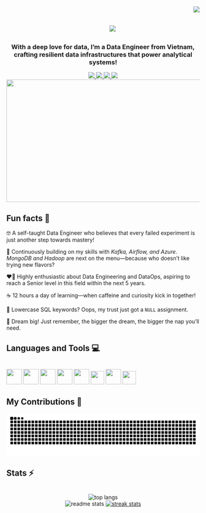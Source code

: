 <img align="right" src="https://visitor-badge.laobi.icu/badge?page_id=lnynhi02.lnynhi02" />

<h1 align="center">
    <img src="https://readme-typing-svg.herokuapp.com/?font=Righteous&size=35&color=0366D6&center=true&vCenter=true&width=500&height=70&duration=2000&pause=800&lines=Hello+World!+👋;+++I'm+Nia+!;Welcome+to+my+Github+profile+!;" style="margin-left: 50px"/>
</h1>

<h3 align="center">With a deep love for data, I’m a Data Engineer from Vietnam, crafting resilient data infrastructures that power analytical systems!</h3>

<div align="center"> 
  <a href="mailto:ynnhi1508@gmail.com">
    <img src="https://img.shields.io/badge/Gmail-333333?style=for-the-badge&logo=gmail&logoColor=red" />
  </a>
  <a href="https://www.linkedin.com/in/nhide1/" target="_blank">
    <img src="https://img.shields.io/badge/LinkedIn-0077B5?style=for-the-badge&logo=linkedin&logoColor=white" target="_blank" />
  </a>
  <a href=https://lnyn.netlify.app/ target="_blank">
     <img src="https://img.shields.io/badge/Portfolio-006400?style=for-the-badge&logo=todoist&logoColor=white" target="_blank" /> 
  </a>
  <a href=https://instagram.com/_ln.yn_/ target="_blank">
     <img src="https://img.shields.io/badge/Instagram-C13584?style=for-the-badge&logo=instagram&logoColor=white" target="_blank" /> 
  </a>
</div>

<div align="center">
<img align="center" width=1000 height=320 src="https://user-images.githubusercontent.com/74038190/212750155-3ceddfbd-19d3-40a3-87af-8d329c8323c4.gif" />
</div>


## Fun facts 📝
<div>
    
🤓 A self-taught Data Engineer who believes that every failed experiment is just another step towards mastery!

🌱 Continuously building on my skills with *Kafka, Airflow, and Azure*. *MongoDB and Hadoop* are next on the menu—because who doesn’t like trying new flavors?

❤️‍🔥 Highly enthusiastic about Data Engineering and DataOps, aspiring to reach a Senior level in this field within the next 5 years.

☕ 12 hours a day of learning—when caffeine and curiosity kick in together!

😬 Lowercase SQL keywords? Oops, my trust just got a `NULL` assignment.

💭 Dream big! Just remember, the bigger the dream, the bigger the nap you’ll need.

</div>

<h2 align="left">Languages and Tools 💻</h2>
<br/>
<div align="left">
    <img width=40 height=40 src="assets/python.png" />
    <img width=40 height=40 src="assets/mysql.png" />
    <img width=40 height=40 src="assets/postgres.png" />
    <img width=40 height=40 src="assets/spark.png" />
    <img width=40 height=40 src="assets/kafka.png" />
    <img width=35 height=35 src="assets/airflow.png" />
    <img width=40 height=40 src="assets/docker.png" />
    <img width=35 height=35 src="assets/azure.png" />
<br>
</div>

<div align="left">
  <h2>My Contributions 🐍</h2>
  <img alt="snake eating my contributions" src="https://raw.githubusercontent.com/lnynhi02/lnynhi02/output/github-contribution-grid-snake.svg" />
</div>

<h2 align="left">Stats ⚡</h2>
<br>
<div align=center>
  <img width=325 src="https://github-readme-stats.vercel.app/api/top-langs/?username=lnynhi02&hide=HTML&langs_count=8&layout=compact&theme=codeSTACKr&border_radius=18&size_weight=0.5&count_weight=0.5&exclude_repo=github-readme-stats" alt="top langs" />

  <br/>

  <img src ="https://github-readme-stats.vercel.app/api?username=lnynhi02&show_icons=true&rank_icon=github&theme=codeSTACKr&border_radius=18" alt="readme stats"/>
  <a href="https://git.io/streak-stats"><img src="https://streak-stats.demolab.com?user=lnynhi02&theme=codeSTACKr&border_radius=18&date_format=M%20j%5B%2C%20Y%5D" alt="streak stats" /></a>
